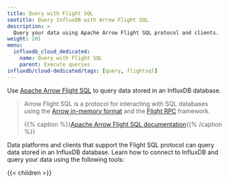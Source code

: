 ```yaml
---
title: Query with Flight SQL
seotitle: Query InfluxDB with Arrow Flight SQL
description: >
  Query your data using Apache Arrow Flight SQL protocol and clients.
weight: 201
menu:
  influxdb_cloud_dedicated:
    name: Query with Flight SQL
    parent: Execute queries
influxdb/cloud-dedicated/tags: [query, flightsql]
---
```


Use [Apache Arrow Flight SQL](https://arrow.apache.org/) to query data
stored in an InfluxDB database.

> Arrow Flight SQL is a protocol for interacting with SQL databases using the [Arrow in-memory format](https://arrow.apache.org/docs/format/Columnar.html) and the [Flight RPC](https://arrow.apache.org/docs/format/Flight.html) framework.
>
> {{% caption %}}[Apache Arrow Flight SQL documentation](https://arrow.apache.org/docs/format/FlightSql.html){{% /caption %}}

Data platforms and clients that support the Flight SQL protocol can query data stored in an InfluxDB database.
Learn how to connect to InfluxDB and query your data using the following tools:

{{< children >}}